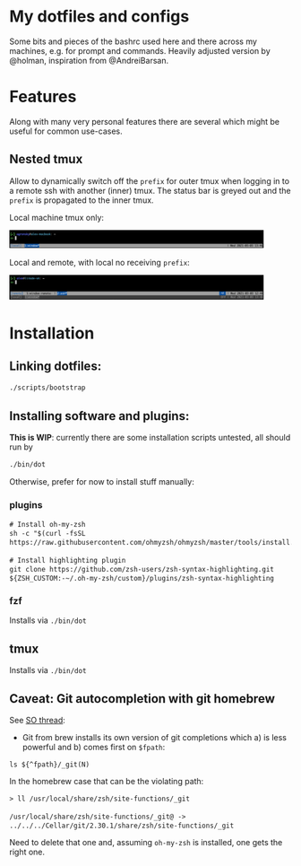 # My dotfiles and configs

Some bits and pieces of the bashrc used here and there across my machines, e.g. for prompt and commands.
Heavily adjusted version by @holman, inspiration from @AndreiBarsan.

# Features

Along with many very personal features there are several which might be useful for common use-cases.

## Nested tmux

Allow to dynamically switch off the `prefix` for outer tmux when logging in to a remote ssh with another (inner) tmux.
The status bar is greyed out and the `prefix` is propagated to the inner tmux.

Local machine tmux only:

<img src="assets/tmux-outer.png" width="90%">

Local and remote, with local no receiving `prefix`:

<img src="assets/tmux-inner.png" width="90%">

# Installation

## Linking dotfiles:

```bash
./scripts/bootstrap
```

## Installing software and plugins:

**This is WIP**: currently there are some installation scripts untested, all should run by
```bash
./bin/dot
```

Otherwise, prefer for now to install stuff manually:

### plugins

```
# Install oh-my-zsh
sh -c "$(curl -fsSL https://raw.githubusercontent.com/ohmyzsh/ohmyzsh/master/tools/install.sh)"

# Install highlighting plugin
git clone https://github.com/zsh-users/zsh-syntax-highlighting.git ${ZSH_CUSTOM:-~/.oh-my-zsh/custom}/plugins/zsh-syntax-highlighting
```

### fzf

Installs via `./bin/dot`

## tmux

Installs via `./bin/dot`

## Caveat: Git autocompletion with git homebrew

See [SO thread](https://stackoverflow.com/questions/24513873/git-tab-completion-not-working-in-zsh-on-mac):

- Git from brew installs its own version of git completions which a) is less powerful and b) comes first on `$fpath`:
```
ls ${^fpath}/_git(N)
```

In the homebrew case that can be the violating path:
```
> ll /usr/local/share/zsh/site-functions/_git

/usr/local/share/zsh/site-functions/_git@ -> ../../../Cellar/git/2.30.1/share/zsh/site-functions/_git
```

Need to delete that one and, assuming `oh-my-zsh` is installed, one gets the right one.
